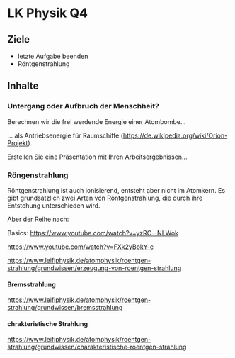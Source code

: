 # LK Physik Q4

## Ziele

* letzte Aufgabe beenden
* Röntgenstrahlung

## Inhalte

### Untergang oder Aufbruch der Menschheit?

Berechnen wir die frei werdende Energie einer Atombombe...

... als Antriebsenergie für Raumschiffe (https://de.wikipedia.org/wiki/Orion-Projekt).

Erstellen Sie eine Präsentation mit Ihren Arbeitsergebnissen...

### Röngenstrahlung

Röntgenstrahlung ist auch ionisierend, entsteht aber nicht im Atomkern. Es gibt grundsätzlich zwei Arten von Röntgenstrahlung, die durch ihre Entstehung unterschieden wird.

Aber der Reihe nach:

Basics: https://www.youtube.com/watch?v=yzRC--NLWok

https://www.youtube.com/watch?v=FXk2yBokY-c

https://www.leifiphysik.de/atomphysik/roentgen-strahlung/grundwissen/erzeugung-von-roentgen-strahlung

#### Bremsstrahlung

https://www.leifiphysik.de/atomphysik/roentgen-strahlung/grundwissen/bremsstrahlung

#### chrakteristische Strahlung

https://www.leifiphysik.de/atomphysik/roentgen-strahlung/grundwissen/charakteristische-roentgen-strahlung